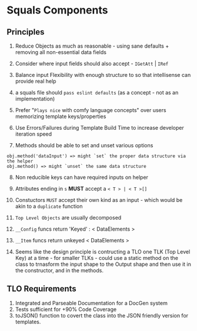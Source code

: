 # Squals Components

## Principles

1. Reduce Objects as much as reasonable - using sane defaults + removing all non-essential data fields

2. Consider where input fields should also accept - `IGetAtt` | `IRef`

3. Balance input Flexibility with enough structure to so that intellisense can provide real help

4. a squals file should `pass eslint defaults` (as a concept - not as an implementation)

5. Prefer "`Plays nice` with comfy language concepts" over users memorizing template keys/properties

6. Use Errors/Failures during Template Build Time to increase developer iteration speed

7. Methods should be able to set and unset various options

  ```
  obj.method('dataInput') => might `set` the proper data structure via the helper
  obj.method() => might `unset` the same data structure
  ```

8. Non reducible keys can have required inputs on helper

9. Attributes ending in `s` **MUST** accept a `< T > | < T >[]`

10. Constuctors `MUST` accept their own kind as an input - which would be akin to a `duplicate` function

11. `Top Level Objects` are usually decomposed

  1. `__Config` funcs return 'Keyed' : < DataElements >
  2. `__Item` funcs return unkeyed < DataElements >

12. Seems like the design principle is contructing a TLO one TLK (Top Level Key) at a time - for smaller TLKs - could use a static method on the class to trnasform the input shape to the Output shape and then use it in the constructor, and in the methods.

## TLO Requirements

1. Integrated and Parseable Documentation for a DocGen system
2. Tests sufficient for +90% Code Coverage
3. toJSON() function to covert the class into the JSON friendly version for templates.
